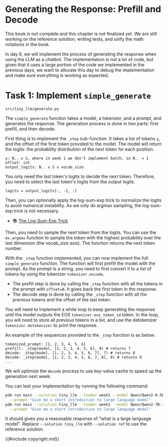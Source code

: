 # Generating the Response: Prefill and Decode

<div class="warning">

This book is not complete and this chapter is not finalized yet. We are still working on the reference solution, writing
tests, and unify the math notations in the book.

</div>

In day 6, we will implement the process of generating the response when using the LLM as a chatbot. The implementation
is not a lot of code, but given that it uses a large portion of the code we implemented in the previous days, we want
to allocate this day to debug the implementation and make sure everything is working as expected.

# Task 1: Implement `simple_generate`

```
src/tiny_llm/generate.py
```

The `simple_generate` function takes a model, a tokenizer, and a prompt, and generates the response. The generation
process is done in two parts: first prefill, and then decode.

First thing is to implement the `_step` sub-function. It takes a list of tokens `y`, and the offset of the first token
provided to the model. The model will return the logits: the probability distribution of the next token for each position.

```
y: N.. x S, where in week 1 we don't implement batch, so N.. = 1
offset: int
output_logits: N.. x S x vocab_size
```

You only need the last token's logits to decide the next token. Therefore, you need to select the last token's logits
from the output logits.

```
logits = output_logits[:, -1, :]
```

Then, you can optionally apply the log-sum-exp trick to normalize the logits to avoid numerical instability. As we only
do argmax sampling, the log-sum-exp trick is not necessary.

- 📚 [The Log-Sum-Exp Trick](https://gregorygundersen.com/blog/2020/02/09/log-sum-exp/)

Then, you need to sample the next token from the logits. You can use the `mx.argmax` function to sample the token with
the highest probability over the last dimension (the vocab_size axis). The function returns the next token number.

With the `_step` function implemented, you can now implement the full `simple_generate` function. The function will
first prefill the model with the prompt. As the prompt is a string, you need to first convert it to a list of tokens
by using the tokenizer `tokenizer.encode`.

* The prefill step is done by calling the `_step` function with all the tokens in the prompt with `offset=0`. It gives back
the first token in the response.
* The decode step is done by calling the `_step` function with all the previous tokens and the offset of the last token.

You will need to implement a while loop to keep generating the response until the model outputs the EOS `tokenizer.eos_token_id` token.
In the loop, you will need to store all previous tokens in a list, and use the detokenizer `tokenizer.detokenizer` to print the response.

An example of the sequences provided to the `_step` function is as below:

```
tokenized_prompt: [1, 2, 3, 4, 5, 6]
prefill: _step(model, [1, 2, 3, 4, 5, 6], 0) # returns 7
decode: _step(model, [1, 2, 3, 4, 5, 6, 7], 7) # returns 8
decode: _step(model, [1, 2, 3, 4, 5, 6, 7, 8], 8) # returns 9
...
```

We will optimize the `decode` process to use key-value cache to speed up the generation next week.

You can test your implementation by running the following command:

```bash
pdm run main --solution tiny_llm --loader week1 --model Qwen/Qwen2-0.5B-Instruct-MLX \
  --prompt "Give me a short introduction to large language model"
pdm run main --solution tiny_llm --loader week1 --model Qwen/Qwen2-7B-Instruct-MLX \
  --prompt "Give me a short introduction to large language model"
```

It should gives you a reasonable response of "what is a large language model". Replace `--solution tiny_llm` with
`--solution ref` to use the reference solution.

{{#include copyright.md}}

